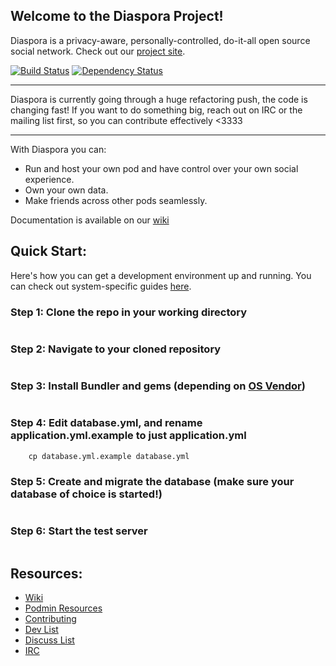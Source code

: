 ## Welcome to the Diaspora Project!

Diaspora is a privacy-aware, personally-controlled, do-it-all open source social network. Check out our [project site](http://diasporaproject.org).

[![Build Status](https://secure.travis-ci.org/diaspora/diaspora.png)](http://travis-ci.org/diaspora/diaspora)
[![Dependency Status](https://gemnasium.com/diaspora/diaspora.png?travis)](https://gemnasium.com/diaspora/diaspora)

************************
Diaspora is currently going through a huge refactoring push, the code is changing fast!
If you want to do something big, reach out on IRC or the mailing list first, so you can contribute effectively <3333
************************

With Diaspora you can:

- Run and host your own pod and have control over your own social experience.
- Own your own data.
- Make friends across other pods seamlessly.

Documentation is available on our [wiki](https://github.com/diaspora/diaspora/wiki)

## Quick Start:

Here's how you can get a development environment up and running. You can check out system-specific guides [here](https://github.com/diaspora/diaspora/wiki/Installation-Guides).

### Step 1: Clone the repo in your working directory
```git clone git@github.com:diaspora/diaspora.git
```

### Step 2: Navigate to your cloned repository
```cd diaspora
```

### Step 3: Install Bundler and gems (depending on [OS Vendor](https://github.com/diaspora/diaspora/wiki/Installation-Guides))
``` gem install bundler && bundle install
```

### Step 4: Edit database.yml, and rename application.yml.example to just application.yml
``` cp application.yml.example application.yml 
    cp database.yml.example database.yml
```

### Step 5: Create and migrate the database (make sure your database of choice is started!)
```rake db:create && rake db:migrate
```

### Step 6: Start the test server
```rails s
```

## Resources:

- [Wiki](https://github.com/diaspora/diaspora/wiki)
- [Podmin Resources](https://github.com/diaspora/diaspora/wiki/Podmin-Resources)
- [Contributing](https://github.com/diaspora/diaspora/wiki/Getting-Started-With-Contributing)
- [Dev List](https://groups.google.com/forum/?fromgroups#!forum/diaspora-dev)
- [Discuss List](https://groups.google.com/forum/?fromgroups#!forum/diaspora-discuss)
- [IRC](http://webchat.freenode.net?channels=diaspora-dev)